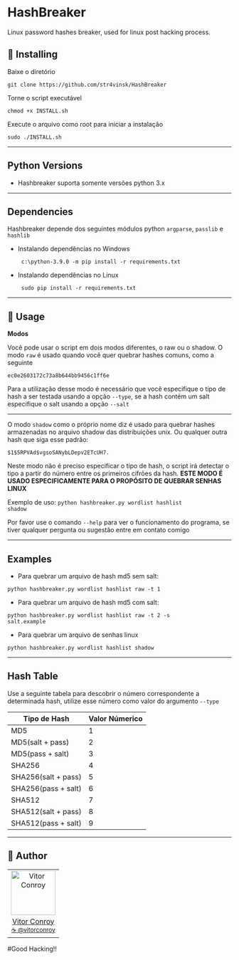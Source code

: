 # HashBreaker
Linux password hashes breaker, used for linux post hacking process.

## 💾 Installing

Baixe o diretório
```
git clone https://github.com/str4vinsk/HashBreaker
```
Torne o script executável
```
chmod +x INSTALL.sh
```
Execute o arquivo como root para iniciar a instalação
```
sudo ./INSTALL.sh
```

---

## Python Versions

 - Hashbreaker suporta somente versões python 3.x


---


## Dependencies

Hashbreaker depende dos seguintes módulos python <code>argparse</code>, <code>passlib</code> e <code>hashlib</code>

 - Instalando dependências no Windows
 
        c:\python-3.9.0 -m pip install -r requirements.txt
        
 - Instalando dependências no Linux
        
        sudo pip install -r requirements.txt
        
---

## 🔨 Usage

<b>Modos</b>

Você pode usar o script em dois modos diferentes, o raw ou o shadow.
O modo <code>raw</code> é usado quando você quer quebrar hashes comuns, como a seguinte

    ec0e2603172c73a8b644bb9456c1ff6e

Para a utilização desse modo é necessário que você especifique o tipo de hash a ser testada usando a opção <code>--type</code>,
se a hash contém um salt especifique o salt usando a opção <code>--salt</code>

---

O modo <code>shadow</code> como o próprio nome diz é usado para quebrar hashes armazenadas no arquivo shadow das distribuições unix. Ou qualquer outra 
hash que siga esse padrão:

    $1$5RPVAd$vgsoSANybLDepv2ETcUH7.

Neste modo não é preciso especificar o tipo de hash, o script irá detectar o tipo a partir do número
entre os primeiros cifrões da hash. <b>ESTE MODO É USADO ESPECIFICAMENTE PARA O PROPÓSITO DE QUEBRAR SENHAS LINUX</b>

Exemplo de uso:
<code>python hashbreaker.py wordlist hashlist shadow</code>


Por favor use o comando <code>--help</code> para ver o funcionamento do programa, se tiver qualquer pergunta ou sugestão entre em contato comigo

---

## Examples

 - Para quebrar um arquivo de hash md5 sem salt:
        
<code>python hashbreaker.py wordlist hashlist raw -t 1</code>
        
 - Para quebrar um arquivo de hash md5 com salt:

<code>python hashbreaker.py wordlist hashlist raw -t 2 -s salt.example</code>

 - Para quebrar um arquivo de senhas linux
 
<code>python hashbreaker.py wordlist hashlist shadow</code>

---


## Hash Table

Use a seguinte tabela para descobrir o número correspondente a determinada hash, utilize esse número como valor do argumento <code>--type</code>

| Tipo de Hash  | Valor Númerico |
| ------------- | -------------  |
  MD5           |          1     
  MD5(salt + pass) |       2
  MD5(pass + salt)|        3
  SHA256       |           4
  SHA256(salt + pass) |    5
  SHA256(pass + salt) |    6
  SHA512       |           7
  SHA512(salt + pass) |    8
  SHA512(pass + salt)|     9


---
 
## 📖 Author
<table>
  <tr>
    <td  align=center>
        <img src="https://avatars0.githubusercontent.com/u/64869691?s=460&u=55a251a576b8f0a784a65c555a6da34eefeb9f1a&v=4" width="100px" alt="Vitor Conroy">
        <a href="https://github.com/str4vinsk">
          <br>
            Vitor Conroy
          </br>
        </a>
        <sub>
          <a href="https://www.instagram.com/vitorconroy/" alt="instagram">
            ☕️ @vitorconroy
          </a>
        </sub>
    </td>
  </tr>
</table>


#Good Hacking!!
